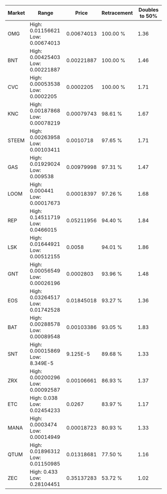 | Market | Range | Price| Retracement | Doubles to 50% |
| --- | --- | --- | --- | --- |
| OMG | High: 0.01156621<br />Low: 0.00674013 | 0.00674013 | 100.00 % | 1.36 |
| BNT | High: 0.00425403<br />Low: 0.00221887 | 0.00221887 | 100.00 % | 1.46 |
| CVC | High: 0.00053538<br />Low: 0.0002205 | 0.0002205 | 100.00 % | 1.71 |
| KNC | High: 0.00187868<br />Low: 0.00078219 | 0.00079743 | 98.61 % | 1.67 |
| STEEM | High: 0.00263958<br />Low: 0.00103411 | 0.0010718 | 97.65 % | 1.71 |
| GAS | High: 0.01929024<br />Low: 0.009538 | 0.00979998 | 97.31 % | 1.47 |
| LOOM | High: 0.000441<br />Low: 0.00017673 | 0.00018397 | 97.26 % | 1.68 |
| REP | High: 0.14511719<br />Low: 0.0466015 | 0.05211956 | 94.40 % | 1.84 |
| LSK | High: 0.01644921<br />Low: 0.00512155 | 0.0058 | 94.01 % | 1.86 |
| GNT | High: 0.00056549<br />Low: 0.00026196 | 0.0002803 | 93.96 % | 1.48 |
| EOS | High: 0.03264517<br />Low: 0.01742528 | 0.01845018 | 93.27 % | 1.36 |
| BAT | High: 0.00288578<br />Low: 0.00089548 | 0.00103386 | 93.05 % | 1.83 |
| SNT | High: 0.00015869<br />Low: 8.349E-5 | 9.125E-5 | 89.68 % | 1.33 |
| ZRX | High: 0.00200296<br />Low: 0.00092587 | 0.00106661 | 86.93 % | 1.37 |
| ETC | High: 0.038<br />Low: 0.02454233 | 0.0267 | 83.97 % | 1.17 |
| MANA | High: 0.0003474<br />Low: 0.00014949 | 0.00018723 | 80.93 % | 1.33 |
| QTUM | High: 0.01896312<br />Low: 0.01150985 | 0.01318681 | 77.50 % | 1.16 |
| ZEC | High: 0.433<br />Low: 0.28104451 | 0.35137283 | 53.72 % | 1.02 |
